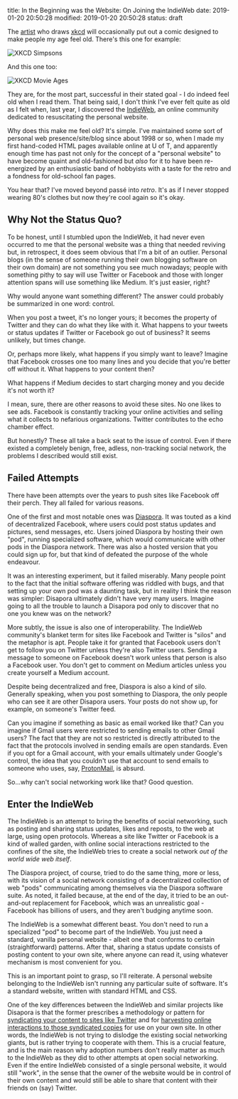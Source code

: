 title: In the Beginning was the Website: On Joining the IndieWeb
date: 2019-01-20 20:50:28
modified: 2019-01-20 20:50:28
status: draft


The [artist][1] who draws [xkcd][2] will occasionally put out a comic
designed to make people my age feel old.  There's this one for example:

![XKCD Simpsons][3]

And this one too:

![XKCD Movie Ages][4]

They are, for the most part, successful in their stated goal - I do indeed
feel old when I read them. That being said, I don't think I've ever felt
quite as old as I felt when, last year, I discovered the [IndieWeb][5], an
online community dedicated to resuscitating the personal website.

Why does this make me feel old?  It's simple. I've maintained some sort of
personal web presence/site/blog since about 1998 or so, when I made my first
hand-coded HTML pages available online at U of T, and apparently enough time
has past not only for the concept of a "personal website" to have become
quaint and old-fashioned but *also* for it to have been re-energized by an
enthusiastic band of hobbyists with a taste for the retro and a fondness for
old-school fan pages.

You hear that?  I've moved beyond passé into *retro*.  It's as if I never
stopped wearing 80's clothes but now they're cool again so it's okay.

## Why Not the Status Quo?

To be honest, until I stumbled upon the IndieWeb, it had never even occurred
to me that the personal website was a thing that needed reviving but, in
retrospect, it does seem obvious that I'm a bit of an outlier.  Personal
blogs (in the sense of someone running their own blogging software on their
own domain) are not something you see much nowadays; people with something
pithy to say will use Twitter or Facebook and those with longer attention
spans will use something like Medium.  It's just easier, right?

Why would anyone want something different?  The answer could probably be
summarized in one word: control.

When you post a tweet, it's no longer yours; it becomes the property of
Twitter and they can do what they like with it.  What happens to your tweets
or status updates if Twitter or Facebook go out of business?  It seems
unlikely, but times change.

Or, perhaps more likely, what happens if you simply want to leave? Imagine
that Facebook crosses one too many lines and you decide that you're better
off without it.  What happens to your content then?

What happens if Medium decides to start charging money and you decide it's
not worth it?

I mean, sure, there are other reasons to avoid these sites.  No one likes to
see ads.  Facebook is constantly tracking your online activities and selling
what it collects to nefarious organizations.  Twitter contributes to the
echo chamber effect.

But honestly? These all take a back seat to the issue of control.  Even if
there existed a completely benign, free, adless, non-tracking social
network, the problems I described would still exist.

## Failed Attempts

There have been attempts over the years to push sites like Facebook off
their perch.  They all failed for various reasons.

One of the first and most notable ones was [Diaspora][6].  It was touted as a
kind of decentralized Facebook, where users could post status updates and
pictures, send messages, etc.  Users joined Diaspora by hosting their own
"pod", running specialized software, which would communicate with other pods
in the Diaspora network.  There was also a hosted version that you could
sign up for, but that kind of defeated the purpose of the whole endeavour.

It was an interesting experiment, but it failed miserably.  Many people
point to the fact that the initial software offering was riddled with bugs,
and that setting up your own pod was a daunting task, but in reality I think
the reason was simpler: Disapora ultimately didn't have very many users.
Imagine going to all the trouble to launch a Disapora pod only to discover
that no one you knew was on the network?

More subtly, the issue is also one of interoperability.  The IndieWeb
community's blanket term for sites like Facebook and Twitter is "silos" and
the metaphor is apt.  People take it for granted that Facebook users don't
get to follow you on Twitter unless they're also Twitter users.  Sending a
message to someone on Facebook doesn't work unless that person is also a
Facebook user.  You don't get to comment on Medium articles unless you
create yourself a Medium account.

Despite being decentralized and free, Diaspora is also a kind of silo.
Generally speaking, when you post something to Diaspora, the only people who
can see it are other Disapora users.  Your posts do not show up, for
example, on someone's Twitter feed.

Can you imagine if something as basic as email worked like that?  Can you
imagine if Gmail users were restricted to sending emails to other Gmail
users?  The fact that they are not so restricted is directly attributed to
the fact that the protocols involved in sending emails are open standards.
Even if you opt for a Gmail account, with your emails ultimately under
Google's control, the idea that you couldn't use that account to send emails
to someone who uses, say, [ProtonMail][7], is absurd.

So...why can't social networking work like that?  Good question.

## Enter the IndieWeb

The IndieWeb is an attempt to bring the benefits of social networking, such
as posting and sharing status updates, likes and reposts, to the web at
large, using open protocols.  Whereas a site like Twitter or Facebook is a
kind of walled garden, with online social interactions restricted to the
confines of the site, the IndieWeb tries to create a social network *out of
the world wide web itself*.

The Diaspora project, of course, tried to do the same thing, more or less,
with its vision of a social network consisting of a decentralized collection
of web "pods" communicating among themselves via the Diaspora software
suite.  As noted, it failed because, at the end of the day, it tried to be
an out-and-out replacement for Facebook, which was an unrealistic goal -
Facebook has billions of users, and they aren't budging anytime soon.

The IndieWeb is a somewhat different beast.  You don't need to run a
specialized "pod" to become part of the IndieWeb.  You just need a standard,
vanilla personal website - albeit one that conforms to certain
(straightforward) patterns.  After that, sharing a status update consists of
posting content to your own site, where anyone can read it, using whatever
mechanism is most convenient for you.

This is an important point to grasp, so I'll reiterate.  A personal website
belonging to the IndieWeb isn't running any particular suite of software.
It's a standard website, written with standard HTML and CSS.

One of the key differences between the IndieWeb and similar projects like
Disapora is that the former prescribes a methodology or pattern for
[syndicating your content to sites like Twitter][8] and for [harvesting
online interactions to those syndicated copies][9] for use on your own site.
In other words, the IndieWeb is not trying to dislodge the existing social
networking giants, but is rather trying to cooperate with them.  This is a
crucial feature, and is the main reason why adoption numbers don't really
matter as much to the IndieWeb as they did to other attempts at open social
networking.  Even if the entire IndieWeb consisted of a single personal
website, it would still "work", in the sense that the owner of the website
would be in control of their own content and would still be able to share
that content with their friends on (say) Twitter.


[1]: https://en.wikipedia.org/wiki/Randall_Munroe
[2]: https://www.xkcd.com/
[3]: https://imgs.xkcd.com/comics/the_simpsons.png 
[4]: https://imgs.xkcd.com/comics/movie_ages.png 
[5]: https://indieweb.org/
[6]: https://diasporafoundation.org/
[7]: https://protonmail.com/
[8]: https://indieweb.org/POSSE
[9]: https://indieweb.org/backfeed
